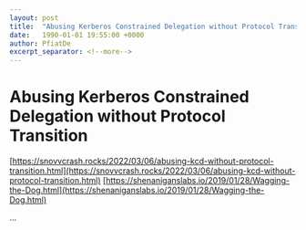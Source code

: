 ```yaml
---
layout: post
title:  "Abusing Kerberos Constrained Delegation without Protocol Transition"
date:   1990-01-01 19:55:00 +0000
author: PfiatDe
excerpt_separator: <!--more-->
---
```


# Abusing Kerberos Constrained Delegation without Protocol Transition
[https://snovvcrash.rocks/2022/03/06/abusing-kcd-without-protocol-transition.html](https://snovvcrash.rocks/2022/03/06/abusing-kcd-without-protocol-transition.html)
[https://shenaniganslabs.io/2019/01/28/Wagging-the-Dog.html](https://shenaniganslabs.io/2019/01/28/Wagging-the-Dog.html)

...
<!--more-->
